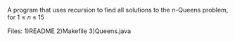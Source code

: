A program that uses recursion to find all solutions to the n-Queens
problem, for 1 ≤ 𝑛 ≤ 15

Files:
1)README
2)Makefile
3)Queens.java
